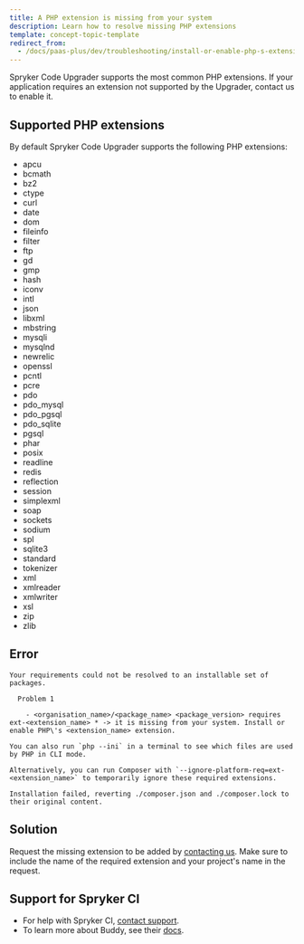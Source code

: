 ```yaml
---
title: A PHP extension is missing from your system
description: Learn how to resolve missing PHP extensions
template: concept-topic-template
redirect_from:
  - /docs/paas-plus/dev/troubleshooting/install-or-enable-php-s-extension.html
---
```


Spryker Code Upgrader supports the most common PHP extensions. If your application requires an extension not supported by the Upgrader, contact us to enable it.

## Supported PHP extensions

By default Spryker Code Upgrader supports the following PHP extensions:

* apcu
* bcmath
* bz2
* ctype
* curl
* date
* dom
* fileinfo
* filter
* ftp
* gd
* gmp
* hash
* iconv
* intl
* json
* libxml
* mbstring
* mysqli
* mysqlnd
* newrelic
* openssl
* pcntl
* pcre
* pdo
* pdo_mysql
* pdo_pgsql
* pdo_sqlite
* pgsql
* phar
* posix
* readline
* redis
* reflection
* session
* simplexml
* soap
* sockets
* sodium
* spl
* sqlite3
* standard
* tokenizer
* xml
* xmlreader
* xmlwriter
* xsl
* zip
* zlib

## Error

```shell
Your requirements could not be resolved to an installable set of packages.

  Problem 1

    - <organisation_name>/<package_name> <package_version> requires ext-<extension_name> * -> it is missing from your system. Install or enable PHP\'s <extension_name> extension.

You can also run `php --ini` in a terminal to see which files are used by PHP in CLI mode.

Alternatively, you can run Composer with `--ignore-platform-req=ext-<extension_name>` to temporarily ignore these required extensions.

Installation failed, reverting ./composer.json and ./composer.lock to their original content.
```

## Solution

Request the missing extension to be added by [contacting us](https://spryker.force.com/support/s/). Make sure to include the name of the required extension and your project's name in the request.

## Support for Spryker CI

* For help with Spryker CI, [contact support](https://spryker.force.com/support/s/).
* To learn more about Buddy, see their [docs](https://buddy.works/docs).

